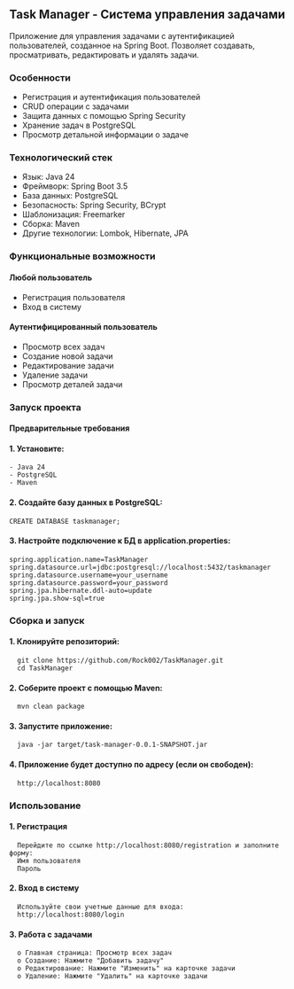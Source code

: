 ## Task Manager - Система управления задачами

Приложение для управления задачами с аутентификацией пользователей, созданное на Spring Boot. Позволяет создавать, просматривать, редактировать и удалять задачи.

### Особенности

- Регистрация и аутентификация пользователей
- CRUD операции с задачами
- Защита данных с помощью Spring Security
- Хранение задач в PostgreSQL
- Просмотр детальной информации о задаче

### Технологический стек

- Язык: Java 24
- Фреймворк: Spring Boot 3.5
- База данных: PostgreSQL
- Безопасность: Spring Security, BCrypt
- Шаблонизация: Freemarker
- Сборка: Maven
- Другие технологии: Lombok, Hibernate, JPA

### Функциональные возможности
#### Любой пользователь
- Регистрация пользователя
- Вход в систему
#### Аутентифицированный пользователь 
- Просмотр всех задач
- Создание новой задачи
- Редактирование задачи
- Удаление задачи
- Просмотр деталей задачи

### Запуск проекта

#### Предварительные требования

#### 1. Установите:
    - Java 24
    - PostgreSQL
    - Maven

#### 2. Создайте базу данных в PostgreSQL:
    CREATE DATABASE taskmanager;

#### 3.	Настройте подключение к БД в application.properties:
    spring.application.name=TaskManager
    spring.datasource.url=jdbc:postgresql://localhost:5432/taskmanager
    spring.datasource.username=your_username
    spring.datasource.password=your_password
    spring.jpa.hibernate.ddl-auto=update
    spring.jpa.show-sql=true

### Сборка и запуск
#### 1.	Клонируйте репозиторий:
      git clone https://github.com/Rock002/TaskManager.git
      cd TaskManager
#### 2.	Соберите проект с помощью Maven:
      mvn clean package
#### 3.	Запустите приложение:
      java -jar target/task-manager-0.0.1-SNAPSHOT.jar
#### 4.	Приложение будет доступно по адресу (если он свободен):
      http://localhost:8080

### Использование
#### 1.	Регистрация
      Перейдите по ссылке http://localhost:8080/registration и заполните форму:
      Имя пользователя
      Пароль
#### 2.	Вход в систему
      Используйте свои учетные данные для входа:
      http://localhost:8080/login
#### 3.	Работа с задачами
      o	Главная страница: Просмотр всех задач
      o	Создание: Нажмите "Добавить задачу"
      o	Редактирование: Нажмите "Изменить" на карточке задачи
      o	Удаление: Нажмите "Удалить" на карточке задачи
